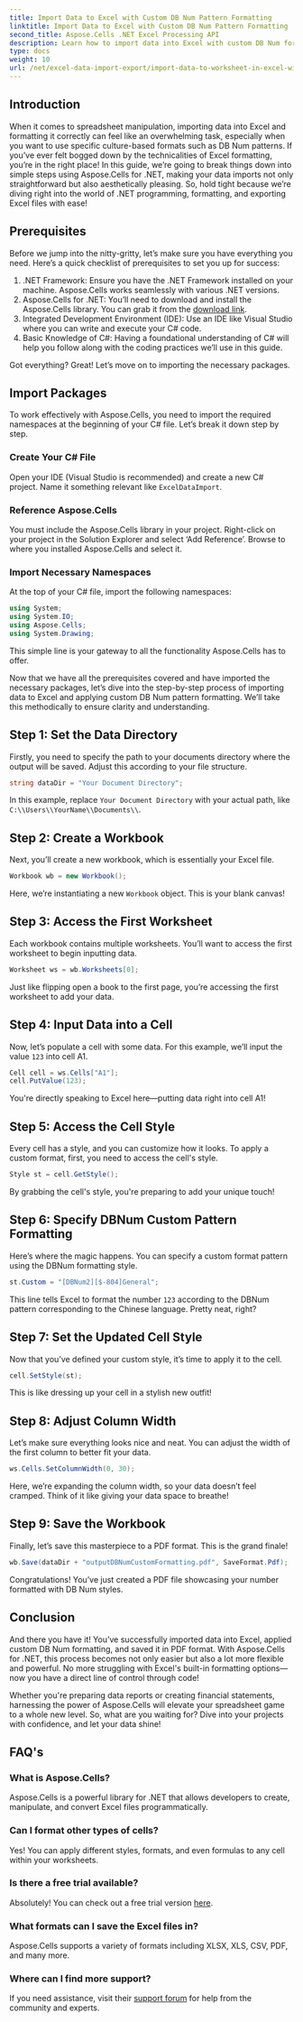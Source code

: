 ```yaml
---
title: Import Data to Excel with Custom DB Num Pattern Formatting
linktitle: Import Data to Excel with Custom DB Num Pattern Formatting
second_title: Aspose.Cells .NET Excel Processing API
description: Learn how to import data into Excel with custom DB Num formatting using Aspose.Cells for .NET in this easy-to-follow tutorial.
type: docs
weight: 10
url: /net/excel-data-import-export/import-data-to-worksheet-in-excel-with-specified-db-num-custom-pattern-formatting/
---
```

## Introduction

When it comes to spreadsheet manipulation, importing data into Excel and formatting it correctly can feel like an overwhelming task, especially when you want to use specific culture-based formats such as DB Num patterns. If you’ve ever felt bogged down by the technicalities of Excel formatting, you’re in the right place! In this guide, we’re going to break things down into simple steps using Aspose.Cells for .NET, making your data imports not only straightforward but also aesthetically pleasing. So, hold tight because we’re diving right into the world of .NET programming, formatting, and exporting Excel files with ease!

## Prerequisites

Before we jump into the nitty-gritty, let’s make sure you have everything you need. Here’s a quick checklist of prerequisites to set you up for success:

1. .NET Framework: Ensure you have the .NET Framework installed on your machine. Aspose.Cells works seamlessly with various .NET versions.
2. Aspose.Cells for .NET: You’ll need to download and install the Aspose.Cells library. You can grab it from the [download link](https://releases.aspose.com/cells/net/).
3. Integrated Development Environment (IDE): Use an IDE like Visual Studio where you can write and execute your C# code.
4. Basic Knowledge of C#: Having a foundational understanding of C# will help you follow along with the coding practices we’ll use in this guide.

Got everything? Great! Let’s move on to importing the necessary packages.

## Import Packages

To work effectively with Aspose.Cells, you need to import the required namespaces at the beginning of your C# file. Let’s break it down step by step.

### Create Your C# File

Open your IDE (Visual Studio is recommended) and create a new C# project. Name it something relevant like `ExcelDataImport`.

### Reference Aspose.Cells

You must include the Aspose.Cells library in your project. Right-click on your project in the Solution Explorer and select ‘Add Reference’. Browse to where you installed Aspose.Cells and select it.

### Import Necessary Namespaces

At the top of your C# file, import the following namespaces:

```csharp
using System;
using System.IO;
using Aspose.Cells;
using System.Drawing;
```

This simple line is your gateway to all the functionality Aspose.Cells has to offer. 

Now that we have all the prerequisites covered and have imported the necessary packages, let’s dive into the step-by-step process of importing data to Excel and applying custom DB Num pattern formatting. We’ll take this methodically to ensure clarity and understanding.

## Step 1: Set the Data Directory

Firstly, you need to specify the path to your documents directory where the output will be saved. Adjust this according to your file structure.

```csharp
string dataDir = "Your Document Directory";
```

In this example, replace `Your Document Directory` with your actual path, like `C:\\Users\\YourName\\Documents\\`.

## Step 2: Create a Workbook

Next, you’ll create a new workbook, which is essentially your Excel file.

```csharp
Workbook wb = new Workbook();
```

Here, we’re instantiating a new `Workbook` object. This is your blank canvas!

## Step 3: Access the First Worksheet

Each workbook contains multiple worksheets. You’ll want to access the first worksheet to begin inputting data.

```csharp
Worksheet ws = wb.Worksheets[0];
```

Just like flipping open a book to the first page, you’re accessing the first worksheet to add your data.

## Step 4: Input Data into a Cell

Now, let’s populate a cell with some data. For this example, we’ll input the value `123` into cell A1.

```csharp
Cell cell = ws.Cells["A1"];
cell.PutValue(123);
```

You're directly speaking to Excel here—putting data right into cell A1! 

## Step 5: Access the Cell Style

Every cell has a style, and you can customize how it looks. To apply a custom format, first, you need to access the cell's style.

```csharp
Style st = cell.GetStyle();
```

By grabbing the cell's style, you're preparing to add your unique touch!

## Step 6: Specify DBNum Custom Pattern Formatting

Here’s where the magic happens. You can specify a custom format pattern using the DBNum formatting style.

```csharp
st.Custom = "[DBNum2][$-804]General";
```

This line tells Excel to format the number `123` according to the DBNum pattern corresponding to the Chinese language. Pretty neat, right?

## Step 7: Set the Updated Cell Style

Now that you’ve defined your custom style, it’s time to apply it to the cell.

```csharp
cell.SetStyle(st);
```

This is like dressing up your cell in a stylish new outfit!

## Step 8: Adjust Column Width

Let’s make sure everything looks nice and neat. You can adjust the width of the first column to better fit your data.

```csharp
ws.Cells.SetColumnWidth(0, 30);
```

Here, we’re expanding the column width, so your data doesn’t feel cramped. Think of it like giving your data space to breathe!

## Step 9: Save the Workbook

Finally, let’s save this masterpiece to a PDF format. This is the grand finale!

```csharp
wb.Save(dataDir + "outputDBNumCustomFormatting.pdf", SaveFormat.Pdf);
```

Congratulations! You’ve just created a PDF file showcasing your number formatted with DB Num styles.

## Conclusion

And there you have it! You’ve successfully imported data into Excel, applied custom DB Num formatting, and saved it in PDF format. With Aspose.Cells for .NET, this process becomes not only easier but also a lot more flexible and powerful. No more struggling with Excel's built-in formatting options—now you have a direct line of control through code!

Whether you're preparing data reports or creating financial statements, harnessing the power of Aspose.Cells will elevate your spreadsheet game to a whole new level. So, what are you waiting for? Dive into your projects with confidence, and let your data shine!

## FAQ's

### What is Aspose.Cells?  
Aspose.Cells is a powerful library for .NET that allows developers to create, manipulate, and convert Excel files programmatically.

### Can I format other types of cells?  
Yes! You can apply different styles, formats, and even formulas to any cell within your worksheets.

### Is there a free trial available?  
Absolutely! You can check out a free trial version [here](https://releases.aspose.com/).

### What formats can I save the Excel files in?  
Aspose.Cells supports a variety of formats including XLSX, XLS, CSV, PDF, and many more.

### Where can I find more support?  
If you need assistance, visit their [support forum](https://forum.aspose.com/c/cells/9) for help from the community and experts.
